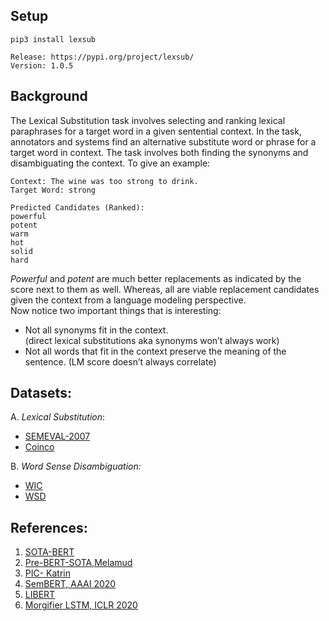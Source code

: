 ## Setup 
``` 
pip3 install lexsub
 
Release: https://pypi.org/project/lexsub/   
Version: 1.0.5 
```

## Background
The Lexical Substitution task involves selecting and ranking lexical paraphrases for a target word in a given sentential context. In the task, annotators and systems find an alternative substitute word or phrase for a target word in context.
The task involves both finding the synonyms and disambiguating the context.
To give an example:
```
Context: The wine was too strong to drink.
Target Word: strong

Predicted Candidates (Ranked): 
powerful 
potent 
warm
hot 
solid 
hard 
```

*Powerful* and *potent* are much better replacements as indicated by 
the score next to them as well. Whereas, all are viable 
replacement candidates given the context from a language modeling
perspective.   
Now notice two important things that is interesting: 
* Not all synonyms fit in the context.  
(direct lexical substitutions aka synonyms won’t always work)
* Not all words that fit in the context preserve the meaning 
of the sentence. (LM score doesn’t always correlate)  

## Datasets: 
A. *Lexical Substitution*:
* [SEMEVAL-2007](http://www.dianamccarthy.co.uk/task10index.html)
* [Coinco](https://www.ims.uni-stuttgart.de/en/research/resources/corpora/coinco/)

B. *Word Sense Disambiguation:*
* [WIC](https://pilehvar.github.io/wic/)
* [WSD](http://lcl.uniroma1.it/wsdeval/home)


## References: 
1. [SOTA-BERT](https://www.aclweb.org/anthology/P19-1328.pdf)
2. [Pre-BERT-SOTA,Melamud](https://www.aclweb.org/anthology/N16-1131.pdf) 
3. [PIC- Katrin](https://u.cs.biu.ac.il/~melamuo/publications/melamud_vsm15.pdf)
4. [SemBERT, AAAI 2020](https://arxiv.org/pdf/1909.02209.pdf)
5. [LIBERT](https://arxiv.org/pdf/1909.02339.pdf) 
6. [Morgifier LSTM, ICLR 2020](https://arxiv.org/pdf/1909.01792.pdf)
